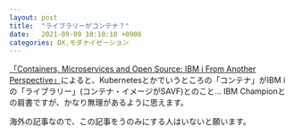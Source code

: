 ```yaml
---
layout: post
title:  "ライブラリーがコンテナ？"
date:   2021-09-09 10:10:10 +0900
categories: DX,モダナイゼーション
---
```

[「Containers, Microservices and Open Source: IBM i From Another Perspective」](https://techchannel.com/SMB/08/2021/ibm-i-another-perspective)によると、Kubernetesとかでいうところの「コンテナ」がIBM i の「ライブラリー」(コンテナ・イメージがSAVF)とのこと... IBM Championとの肩書ですが、かなり無理があるように思えます。

海外の記事なので、この記事をうのみにする人はいないと願います。
